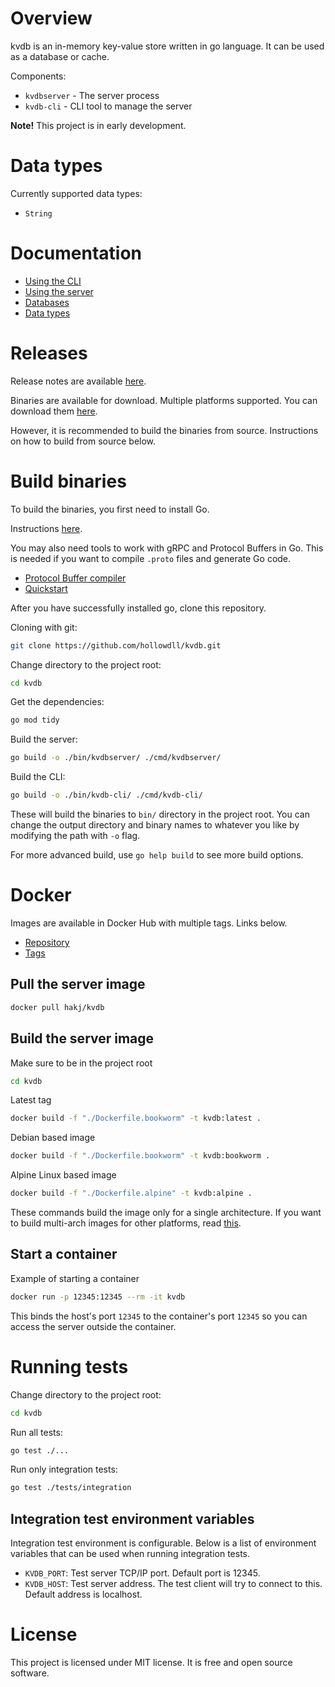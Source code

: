 # Overview
kvdb is an in-memory key-value store written in go language. It can be used as a database or cache.

Components:
- `kvdbserver` - The server process
- `kvdb-cli` - CLI tool to manage the server
  
**Note!** This project is in early development.

# Data types

Currently supported data types:
- `String`

# Documentation

- [Using the CLI](./docs/kvdb-cli.md)
- [Using the server](./docs/kvdbserver.md)
- [Databases](./docs/databases.md)
- [Data types](./docs/datatypes.md)

# Releases

Release notes are available [here](./docs/changelog/).

Binaries are available for download. Multiple platforms supported. You can download them [here](https://github.com/hollowdll/kvdb/releases).

However, it is recommended to build the binaries from source. Instructions on how to build from source below.

# Build binaries

To build the binaries, you first need to install Go.

Instructions [here](https://go.dev/doc/install).

You may also need tools to work with gRPC and Protocol Buffers in Go. This is needed if you want to compile `.proto` files and generate Go code.

- [Protocol Buffer compiler](https://github.com/protocolbuffers/protobuf#protobuf-compiler-installation)
- [Quickstart](https://grpc.io/docs/languages/go/quickstart/)

After you have successfully installed go, clone this repository.

Cloning with git:
```bash
git clone https://github.com/hollowdll/kvdb.git
```

Change directory to the project root:
```bash
cd kvdb
```

Get the dependencies:
```bash
go mod tidy
```

Build the server:
```bash
go build -o ./bin/kvdbserver/ ./cmd/kvdbserver/
```

Build the CLI:
```bash
go build -o ./bin/kvdb-cli/ ./cmd/kvdb-cli/
```

These will build the binaries to `bin/` directory in the project root. You can change the output directory and binary names to whatever you like by modifying the path with `-o` flag.

For more advanced build, use `go help build` to see more build options.

# Docker

Images are available in Docker Hub with multiple tags. Links below.

- [Repository](https://hub.docker.com/r/hakj/kvdb)
- [Tags](https://hub.docker.com/r/hakj/kvdb/tags)

## Pull the server image

```bash
docker pull hakj/kvdb
```

## Build the server image

Make sure to be in the project root
```bash
cd kvdb
```
Latest tag
```bash
docker build -f "./Dockerfile.bookworm" -t kvdb:latest .
```
Debian based image
```bash
docker build -f "./Dockerfile.bookworm" -t kvdb:bookworm .
```
Alpine Linux based image
```bash
docker build -f "./Dockerfile.alpine" -t kvdb:alpine .
```

These commands build the image only for a single architecture. If you want to build multi-arch images for other platforms, read [this](https://docs.docker.com/build/building/multi-platform/).

## Start a container

Example of starting a container
```bash
docker run -p 12345:12345 --rm -it kvdb
```
This binds the host's port `12345` to the container's port `12345` so you can access the server outside the container.

# Running tests

Change directory to the project root:
```bash
cd kvdb
```

Run all tests:
```bash
go test ./...
```

Run only integration tests:
```bash
go test ./tests/integration
```

## Integration test environment variables

Integration test environment is configurable. Below is a list of environment variables that can be used when running integration tests.

- `KVDB_PORT`: Test server TCP/IP port. Default port is 12345.
- `KVDB_HOST`: Test server address. The test client will try to connect to this. Default address is localhost.

# License

This project is licensed under MIT license. It is free and open source software.

